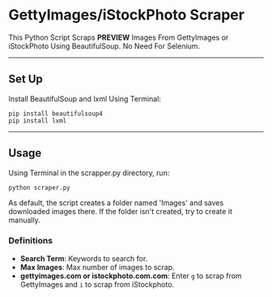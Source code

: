 # GettyImages/iStockPhoto Scraper
This Python Script Scraps **PREVIEW** Images From GettyImages or iStockPhoto Using BeautifulSoup. No Need For Selenium.

---

## Set Up

Install BeautifulSoup and lxml Using Terminal:
```
pip install beautifulsoup4
pip install lxml
```

---

## Usage

Using Terminal in the scrapper.py directory, run:
```
python scraper.py
```
As default, the script creates a folder named 'Images' and saves downloaded images there. If the folder isn't created, try to create it manually.


### Definitions

* **Search Term**: Keywords to search for.
* **Max Images**: Max number of images to scrap.
* **gettyimages.com or istockphoto.com.com**: Enter `g` to scrap from GettyImages and `i` to scrap from iStockphoto.





